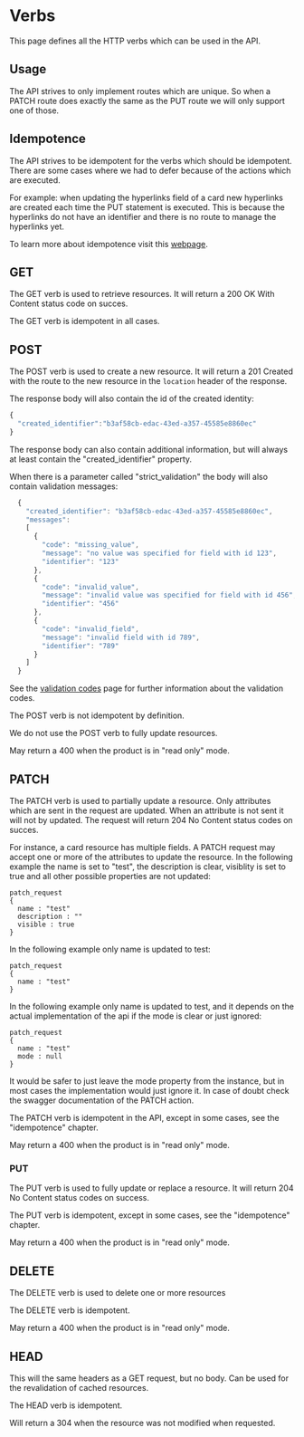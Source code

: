﻿# Verbs
This page defines all the HTTP verbs which can be used in the API.

## Usage
The API strives to only implement routes which are unique. So when a PATCH route does exactly the same as the PUT route we will only support one of those.

## Idempotence
The API strives to be idempotent for the verbs which should be idempotent. There are some cases where we had to defer because of the actions which are executed.

For example: when updating the hyperlinks field of a card new hyperlinks are created each time the PUT statement is executed. This is because the hyperlinks do not have an identifier and there is no route to manage the hyperlinks yet.

To learn more about idempotence visit this [webpage][idempontency].

## GET
The GET verb is used to retrieve resources. It will return a 200 OK With Content status code on succes.

The GET verb is idempotent in all cases.

## POST
The POST verb is used to create a new resource.
It will return a 201 Created with the route to the new resource in the ```location``` header of the response.

The response body will also contain the id of the created identity:
```javascript
{
  "created_identifier":"b3af58cb-edac-43ed-a357-45585e8860ec"
}
```
The response body can also contain additional information, but will always at least contain the "created_identifier" property.

When there is a parameter called "strict_validation"  the body will also contain validation messages:
```javascript
  {
    "created_identifier": "b3af58cb-edac-43ed-a357-45585e8860ec",
    "messages":
    [
      {
        "code": "missing_value",
        "message": "no value was specified for field with id 123",
        "identifier": "123"
      },
      {
        "code": "invalid_value",
        "message": "invalid value was specified for field with id 456",
        "identifier": "456"
      },
      {
        "code": "invalid_field",
        "message": "invalid field with id 789",
        "identifier": "789"
      }
    ]
  }
```
See the [validation codes][validationcodes] page for further information about the validation codes.

The POST verb is not idempotent by definition.

We do not use the POST verb to fully update resources.

May return a 400 when the product is in "read only" mode.

## PATCH
The PATCH verb is used to partially update a resource. Only attributes which are sent in the request are updated. When an attribute is not sent it will not by updated. The request will return 204 No Content status codes on succes.

For instance, a card resource has multiple fields. A PATCH request may accept one or more of the attributes to update the resource. In the following example the name is set to "test", the description is clear, visiblity is set to true and all other possible properties are not updated:
```
patch_request
{
  name : "test"
  description : ""
  visible : true
}
```

In the following example only name is updated to test:
```
patch_request
{
  name : "test"
}
```

In the following example only name is updated to test, and it depends on the actual implementation of the api if the mode is clear or just ignored:
```
patch_request
{
  name : "test"
  mode : null
}
```
It would be safer to just leave the mode property from the instance, but in most cases the implementation would just ignore it. In case of doubt check the swagger documentation of the PATCH action.

The PATCH verb is idempotent in the API, except in some cases, see the "idempotence" chapter.

May return a 400 when the product is in "read only" mode.

### PUT
The PUT verb is used to fully update or replace a resource. It will return 204 No Content status codes on success.

The PUT verb is idempotent, except in some cases, see the "idempotence" chapter.

May return a 400 when the product is in "read only" mode.

## DELETE
The DELETE verb is used to delete one or more resources

The DELETE verb is idempotent.

May return a 400 when the product is in "read only" mode.

## HEAD

This will the same headers as a GET request, but no body. Can be used for the revalidation of cached resources.

The HEAD verb is idempotent.

Will return a 304 when the resource was not modified when requested.

[idempontency]:<http://www.restapitutorial.com/lessons/idempotency.html>
[validationcodes]: <ValidationCodes.md>
